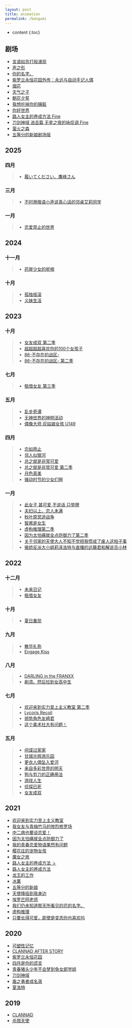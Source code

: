 ```yaml
---
layout: post
title: animation
permalink: /bangumi
---
```


* content
{:toc}


## 剧场

+ <a href="javascript:;" target="_blank">言语如苏打般涌现</a>
+ <a href="javascript:;" target="_blank">声之形</a>
+ <a href="javascript:;" target="_blank">你的名字。</a>
+ <a href="javascript:;" target="_blank">紫罗兰永恒花园外传：永远与自动手记人偶</a>
+ <a href="javascript:;" target="_blank">烟花</a>
+ <a href="javascript:;" target="_blank">天气之子</a>
+ <a href="javascript:;" target="_blank">朝花夕誓</a>
+ <a href="javascript:;" target="_blank">我想吃掉你的胰脏</a>
+ <a href="javascript:;" target="_blank">你好世界</a>
+ <a href="javascript:;" target="_blank">路人女主的养成方法 Fine</a>
+ <a href="javascript:;" target="_blank">刀剑神域 进击篇 无星之夜的咏叹调 Fine</a>
+ <a href="javascript:;" target="_blank">萤火之森</a>
+ <a href="javascript:;" target="_blank">五等分的新娘剧场版</a>

## 2025

### 四月

> + <a href="javascript:;">履いてください、鷹峰さん</a>


### 三月

> + <a href="javascript:;">不时用俄语小声说真心话的邻桌艾莉同学</a>

### 一月

> + <a href="javascript:;">恋爱禁止的世界</a>


## 2024

### 十一月

> + <a href="javascript:;">药屋少女的呢喃</a>

### 十月

> + <a href="javascript:;">孤独摇滚</a>
> + <a href="javascript:;">义妹生活</a>


## 2023


### 十月

> + <a href="javascript:;" target="_blank">女友成双 第二季</a>
> + <a href="javascript:;" target="_blank">超超超超喜欢你的100个女孩子</a>
> + <a href="javascript:;" target="_blank">86-不存在的战区-</a>
> + <a href="javascript:;" target="_blank">86-不存在的战区- 第二季</a>


### 七月

> + <a href="javascript:;" target="_blank">租借女友 第三季</a>


### 五月

> + <a href="javascript:;" target="_blank">乱步奇谭</a>
> + <a href="javascript:;" target="_blank">无神世界的神明活动</a>
> + <a href="javascript:;" target="_blank">偶像大师 灰姑娘女孩 U149</a>

### 四月

> + <a href="javascript:;" target="_blank">恋如雨止</a>
> + <a href="javascript:;" target="_blank">邻人似银河</a>
> + <a href="javascript:;" target="_blank">总之就是非常可爱</a>
> + <a href="javascript:;" target="_blank">总之就是非常可爱 第二季</a>
> + <a href="javascript:;" target="_blank">月色真美</a>
> + <a href="javascript:;" target="_blank">骚动时节的少女们啊</a>

### 一月

> + <a href="javascript:;" target="_blank">此女子 甚可爱 不说话 只举牌</a>
> + <a href="javascript:;" target="_blank">夫妇以上、恋人未满</a>
> + <a href="javascript:;" target="_blank">秋叶原冥途战争</a>
> + <a href="javascript:;" target="_blank">智酱是女生</a>
> + <a href="javascript:;" target="_blank">虚构推理第二季</a>
> + <a href="javascript:;" target="_blank">因为太怕痛就全点防御力了第二季</a>
> + <a href="javascript:;" target="_blank">关于邻家的天使大人不知不觉把我惯成了废人这档子事</a>
> + <a href="javascript:;" target="_blank">傲娇反派大小姐莉泽洛特与直播的远藤君和解说员小林</a>


## 2022

### 十二月

> + <a href="javascript:;" target="_blank">未来日记</a>
> + <a href="javascript:;" target="_blank">租借女友</a>

### 十月

> + <a href="javascript:;" target="_blank">夏日重现</a>

### 九月

> + <a href="javascript:;" target="_blank">散华礼弥</a>
> + <a href="javascript:;" target="_blank">Engage Kiss</a>

### 八月

> + <a href="javascript:;" target="_blank">DARLING in the FRANXX</a>
> + <a href="javascript:;" target="_blank">剃须。然后捡到女高中生</a>

### 七月

> + <a href="javascript:;" target="_blank">欢迎来到实力至上主义教室 第二季</a>
> + <a href="javascript:;" target="_blank">Lycoris Recoil</a>
> + <a href="javascript:;" target="_blank">弱势角色友崎君</a>
> + <a href="javascript:;" target="_blank">这个美术社大有问题！</a>

### 五月

> + <a href="javascript:;" target="_blank">间谍过家家</a>
> + <a href="javascript:;" target="_blank">甘城光辉游乐园</a>
> + <a href="javascript:;" target="_blank">更衣人偶坠入爱河</a>
> + <a href="javascript:;" target="_blank">来自多彩世界的明天</a>
> + <a href="javascript:;" target="_blank">狗与剪刀的正确用法</a>
> + <a href="javascript:;" target="_blank">游戏人生</a>
> + <a href="javascript:;" target="_blank">侦探已死</a>
> + <a href="javascript:;" target="_blank">女友成双</a>


## 2021

+ <a href="javascript:;" target="_blank">欢迎来到实力至上主义教室</a>
+ <a href="javascript:;" target="_blank">我女友与青梅竹马的惨烈修罗场</a>
+ <a href="javascript:;" target="_blank">中二病也要谈恋爱！</a>
+ <a href="javascript:;" target="_blank">因为太怕痛就全点防御力了</a>
+ <a href="javascript:;" target="_blank">我的青春恋爱物语果然有问题</a>
+ <a href="javascript:;" target="_blank">樱花庄的宠物女孩</a>
+ <a href="javascript:;" target="_blank">魔女之旅</a>
+ <a href="javascript:;" target="_blank">路人女主的养成方法 ♭</a>
+ <a href="javascript:;" target="_blank">路人女主的养成方法</a>
+ <a href="javascript:;" target="_blank">龙王的工作</a>
+ <a href="javascript:;" target="_blank">冰菓</a>
+ <a href="javascript:;" target="_blank">五等分的新娘</a>
+ <a href="javascript:;" target="_blank">天使降临到我身边</a>
+ <a href="javascript:;" target="_blank">埃罗芒阿老师</a>
+ <a href="javascript:;" target="_blank">我们仍未知道那天所看见的花的名字。</a>
+ <a href="javascript:;" target="_blank">虚构推理</a>
+ <a href="javascript:;" target="_blank">只要长得可爱，即使是变态你也喜欢吗</a>


## 2020

+ <a href="javascript:;" target="_blank">可塑性记忆</a>
+ <a href="javascript:;" target="_blank">CLANNAD AFTER STORY</a>
+ <a href="javascript:;" target="_blank">紫罗兰永恒花园</a>
+ <a href="javascript:;" target="_blank">四月是你的谎言</a>
+ <a href="javascript:;" target="_blank">青春猪头少年不会梦到兔女郎学姐</a>
+ <a href="javascript:;" target="_blank">刀剑神域</a>
+ <a href="javascript:;" target="_blank">盾之勇者成名录</a>
+ <a href="javascript:;" target="_blank">夏洛特</a>


## 2019

+ <a href="javascript:;" target="_blank">CLANNAD</a>
+ <a href="javascript:;" target="_blank">杀戮天使</a>
